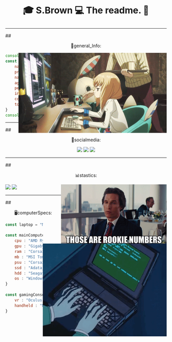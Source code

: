 # <p align="center">🎓 S.Brown 💻 The readme.  🎩 <p/>
<hr>
##<p align="center">📓general_Info:</p>
<img src="./images/codingKid.gif" type="image/gif" height="250" align="right"/>

```javascript
console.log("Hello, my name is Simon Brown.");
const simonbrown = {
    name : "simon_brown",
    pronouns : "he" | "him",
    nationality: "Norwegian",
    age : 17,
    personal_website : "simongobrr.github.io",
    interests : ["Game-Web-Development", "Cryptography", "Physics", "Mathematics"],
    code : ["Javascript", "HTML", "CSS", "C++", "C#", "Python"],
    tools : ["Node/express", "MongoDB", "TensorFlow", "Unity"]
}
console.log(simonbrown);
```

<hr>
##<p align="center">🤙socialmedia:</p>
<p align="center">
<img src="https://img.shields.io/badge/Twitter-Brown69Simon-blue?style=for-the-badge&logo=appveyor">
<img src="https://img.shields.io/badge/Instagram-Brown69Simon-orange?style=for-the-badge&logo=appveyor">
<img src="https://img.shields.io/badge/Discord-That%20guy%232816-informational?style=for-the-badge&logo=appveyor">
</p>
<hr>
##<p align="center">📊stastics:</p> 
<img src="./images/thosearerookienumbers.gif" align="right" width="330">
<img src="https://github-readme-stats.vercel.app/api?username=SimonGoBrrr&show_icons=true&theme=synthwave" />
<img src="https://github-readme-stats.vercel.app/api/top-langs/?username=SimonGoBrrr&theme=synthwave"/>


<hr>
##<p align="center">🖥computerSpecs:</p>
<img src="./images/epicHackor.gif" align="right" height="290">

```javascript
const laptop = "Macbook air M1 256GB";

const mainComputer = {
    cpu : "AMD Ryzen-5 3600x",
    gpu : "Gigabyte RX-5700xt OC 8GB",3
    ram : "Corsair Vegeance DDR4 3600mhz 16GB"
    mb : "MSI Tomahawk B450",
    psu : "Corsair rmx 750w",
    ssd : "Adata_xpg M2 512GB",
    hdd : "Seagate Barracuda 2TB"
    os : "Windows 10 Pro"
}

const gamingConsoles = {
    vr : "Oculus Quest 2 64GB",
    handheld : "Nintendo Switch"
}
```